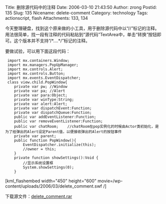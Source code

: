 Title: 删除源代码中的注释
Date: 2006-03-10 21:43:50
Author: zrong
Postid: 135
Slug: 135
Nicename: delete-comment
Category: technology
Tags: actionscript, flash
Attachments: 133, 134

今天整理硬盘，找到这个原来做的小工具，用于删除源代码中以“//”标记的注释。用法很简单，找一段有注释的代码粘贴到“源代码”TextArea中，单击“转换”按钮即可。这个版本并不支持“/\*....\*/”标记的注释。

要做试验，可以用下面这段代码：<!--more-->

``` {lang="actionscript"}
 import mx.containers.Window;
 import mx.managers.PopUpManager;
 import mx.controls.Alert;
 import mx.controls.Button;
 import mx.events.EventDispatcher;
 class view.child.PopWindow{
    private var pw; //Window
    private var pa; //Alert
    private var para:Object;
    private var winType:String;
    private var alert:Alert;
    private var dispatchEvent:Function;
    private var dispatchQueue:Function;
    public var addEventListener:Function;
    public var removeEventListener:Function;
    public var chatRoom;    //chatRoom在pop实例化的时候由Actor类初始化，是为了给弹出的Alert设定Parent值，以便接收弹出的Alert的按钮事件
    private var parent;
    public function PopWindow(){
        EventDispatcher.initialize(this);
        //owner = this;
    }
    private function showSettings():Void {
        //显示系统设置框
        System.showSettings(0);
    }
```

[kml\_flashembed width="450" height="600"
movie=/wp-content/uploads/2006/03/delete\_comment.swf /]

下载源文件：<span
id="p134">[delete\_comment.rar](/wp-content/uploads/2006/03/delete_comment.rar)</span>

